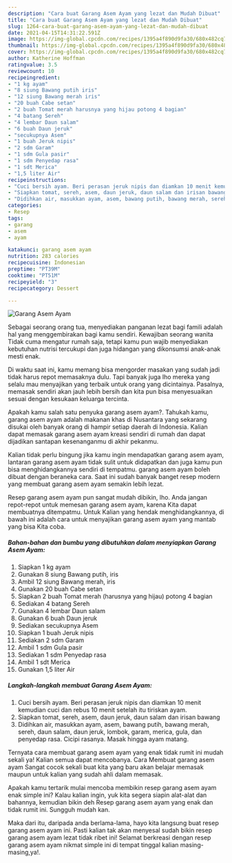 ```yaml
---
description: "Cara buat Garang Asem Ayam yang lezat dan Mudah Dibuat"
title: "Cara buat Garang Asem Ayam yang lezat dan Mudah Dibuat"
slug: 1264-cara-buat-garang-asem-ayam-yang-lezat-dan-mudah-dibuat
date: 2021-04-15T14:31:22.591Z
image: https://img-global.cpcdn.com/recipes/1395a4f890d9fa30/680x482cq70/garang-asem-ayam-foto-resep-utama.jpg
thumbnail: https://img-global.cpcdn.com/recipes/1395a4f890d9fa30/680x482cq70/garang-asem-ayam-foto-resep-utama.jpg
cover: https://img-global.cpcdn.com/recipes/1395a4f890d9fa30/680x482cq70/garang-asem-ayam-foto-resep-utama.jpg
author: Katherine Hoffman
ratingvalue: 3.5
reviewcount: 10
recipeingredient:
- "1 kg ayam"
- "8 siung Bawang putih iris"
- "12 siung Bawang merah iris"
- "20 buah Cabe setan"
- "2 buah Tomat merah harusnya yang hijau potong 4 bagian"
- "4 batang Sereh"
- "4 lembar Daun salam"
- "6 buah Daun jeruk"
- "secukupnya Asem"
- "1 buah Jeruk nipis"
- "2 sdm Garam"
- "1 sdm Gula pasir"
- "1 sdm Penyedap rasa"
- "1 sdt Merica"
- "1,5 liter Air"
recipeinstructions:
- "Cuci bersih ayam. Beri perasan jeruk nipis dan diamkan 10 menit kemudian cuci dan rebus 10 menit setelah itu tiriskan ayam."
- "Siapkan tomat, sereh, asem, daun jeruk, daun salam dan irisan bawang"
- "Didihkan air, masukkan ayam, asem, bawang putih, bawang merah, sereh, daun salam, daun jeruk, lombok, garam, merica, gula, dan penyedap rasa. Cicipi rasanya. Masak hingga ayam matang."
categories:
- Resep
tags:
- garang
- asem
- ayam

katakunci: garang asem ayam 
nutrition: 283 calories
recipecuisine: Indonesian
preptime: "PT39M"
cooktime: "PT51M"
recipeyield: "3"
recipecategory: Dessert

---
```



![Garang Asem Ayam](https://img-global.cpcdn.com/recipes/1395a4f890d9fa30/680x482cq70/garang-asem-ayam-foto-resep-utama.jpg)

Sebagai seorang orang tua, menyediakan panganan lezat bagi famili adalah hal yang menggembirakan bagi kamu sendiri. Kewajiban seorang  wanita Tidak cuma mengatur rumah saja, tetapi kamu pun wajib menyediakan kebutuhan nutrisi tercukupi dan juga hidangan yang dikonsumsi anak-anak mesti enak.

Di waktu  saat ini, kamu memang bisa mengorder masakan yang sudah jadi tidak harus repot memasaknya dulu. Tapi banyak juga lho mereka yang selalu mau menyajikan yang terbaik untuk orang yang dicintainya. Pasalnya, memasak sendiri akan jauh lebih bersih dan kita pun bisa menyesuaikan sesuai dengan kesukaan keluarga tercinta. 



Apakah kamu salah satu penyuka garang asem ayam?. Tahukah kamu, garang asem ayam adalah makanan khas di Nusantara yang sekarang disukai oleh banyak orang di hampir setiap daerah di Indonesia. Kalian dapat memasak garang asem ayam kreasi sendiri di rumah dan dapat dijadikan santapan kesenanganmu di akhir pekanmu.

Kalian tidak perlu bingung jika kamu ingin mendapatkan garang asem ayam, lantaran garang asem ayam tidak sulit untuk didapatkan dan juga kamu pun bisa menghidangkannya sendiri di tempatmu. garang asem ayam boleh dibuat dengan beraneka cara. Saat ini sudah banyak banget resep modern yang membuat garang asem ayam semakin lebih lezat.

Resep garang asem ayam pun sangat mudah dibikin, lho. Anda jangan repot-repot untuk memesan garang asem ayam, karena Kita dapat membuatnya ditempatmu. Untuk Kalian yang hendak menghidangkannya, di bawah ini adalah cara untuk menyajikan garang asem ayam yang mantab yang bisa Kita coba.

<!--inarticleads1-->

##### Bahan-bahan dan bumbu yang dibutuhkan dalam menyiapkan Garang Asem Ayam:

1. Siapkan 1 kg ayam
1. Gunakan 8 siung Bawang putih, iris
1. Ambil 12 siung Bawang merah, iris
1. Gunakan 20 buah Cabe setan
1. Siapkan 2 buah Tomat merah (harusnya yang hijau) potong 4 bagian
1. Sediakan 4 batang Sereh
1. Gunakan 4 lembar Daun salam
1. Gunakan 6 buah Daun jeruk
1. Sediakan secukupnya Asem
1. Siapkan 1 buah Jeruk nipis
1. Sediakan 2 sdm Garam
1. Ambil 1 sdm Gula pasir
1. Sediakan 1 sdm Penyedap rasa
1. Ambil 1 sdt Merica
1. Gunakan 1,5 liter Air




<!--inarticleads2-->

##### Langkah-langkah membuat Garang Asem Ayam:

1. Cuci bersih ayam. Beri perasan jeruk nipis dan diamkan 10 menit kemudian cuci dan rebus 10 menit setelah itu tiriskan ayam.
1. Siapkan tomat, sereh, asem, daun jeruk, daun salam dan irisan bawang
1. Didihkan air, masukkan ayam, asem, bawang putih, bawang merah, sereh, daun salam, daun jeruk, lombok, garam, merica, gula, dan penyedap rasa. Cicipi rasanya. Masak hingga ayam matang.




Ternyata cara membuat garang asem ayam yang enak tidak rumit ini mudah sekali ya! Kalian semua dapat mencobanya. Cara Membuat garang asem ayam Sangat cocok sekali buat kita yang baru akan belajar memasak maupun untuk kalian yang sudah ahli dalam memasak.

Apakah kamu tertarik mulai mencoba membikin resep garang asem ayam enak simple ini? Kalau kalian ingin, yuk kita segera siapin alat-alat dan bahannya, kemudian bikin deh Resep garang asem ayam yang enak dan tidak rumit ini. Sungguh mudah kan. 

Maka dari itu, daripada anda berlama-lama, hayo kita langsung buat resep garang asem ayam ini. Pasti kalian tak akan menyesal sudah bikin resep garang asem ayam lezat tidak ribet ini! Selamat berkreasi dengan resep garang asem ayam nikmat simple ini di tempat tinggal kalian masing-masing,ya!.

